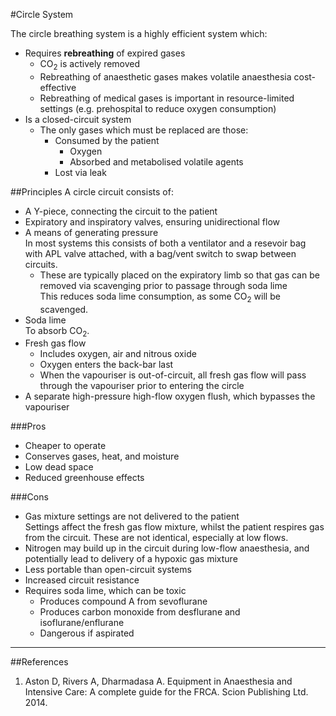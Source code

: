 #Circle System

The circle breathing system is a highly efficient system which:
* Requires **rebreathing** of expired gases  
    * CO<sub>2</sub> is actively removed
    * Rebreathing of anaesthetic gases makes volatile anaesthesia cost-effective
    * Rebreathing of medical gases is important in resource-limited settings (e.g. prehospital to reduce oxygen consumption)
* Is a closed-circuit system
    * The only gases which must be replaced are those:
        * Consumed by the patient
            * Oxygen
            * Absorbed and metabolised volatile agents
        * Lost via leak
        

##Principles
A circle circuit consists of:
* A Y-piece, connecting the circuit to the patient
* Expiratory and inspiratory valves, ensuring unidirectional flow
* A means of generating pressure  
In most systems this consists of both a ventilator and a resevoir bag with APL valve attached, with a bag/vent switch to swap between circuits.
    * These are typically placed on the expiratory limb so that gas can be removed via scavenging prior to passage through soda lime  
    This reduces soda lime consumption, as some CO<sub>2</sub> will be scavenged.
* Soda lime  
To absorb CO<sub>2</sub>.
* Fresh gas flow  
    * Includes oxygen, air and nitrous oxide
    * Oxygen enters the back-bar last
    * When the vapouriser is out-of-circuit, all fresh gas flow will pass through the vapouriser prior to entering the circle
* A separate high-pressure high-flow oxygen flush, which bypasses the vapouriser

###Pros
* Cheaper to operate
* Conserves gases, heat, and moisture
* Low dead space
* Reduced greenhouse effects


###Cons
* Gas mixture settings are not delivered to the patient  
Settings affect the fresh gas flow mixture, whilst the patient respires gas from the circuit. These are not identical, especially at low flows.
* Nitrogen may build up in the circuit during low-flow anaesthesia, and potentially lead to delivery of a hypoxic gas mixture
* Less portable than open-circuit systems
* Increased circuit resistance
* Requires soda lime, which can be toxic
    * Produces compound A from sevoflurane
    * Produces carbon monoxide from desflurane and isoflurane/enflurane
    * Dangerous if aspirated
    
---

##References
1. Aston D, Rivers A, Dharmadasa A. Equipment in Anaesthesia and Intensive Care: A complete guide for the FRCA. Scion Publishing Ltd. 2014.